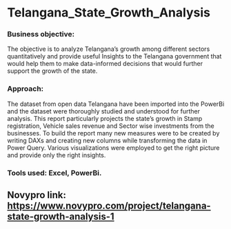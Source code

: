 # Telangana_State_Growth_Analysis
### Business objective:
The objective is to analyze Telangana’s growth among different sectors quantitatively and provide useful Insights to the Telangana government that would help them to make data-informed decisions that would further support the growth of the state.
### Approach:
The dataset from open data Telangana have been imported into the PowerBi and the dataset were thoroughly studied and understood for further analysis. This report particularly projects the state’s growth in Stamp registration, Vehicle sales revenue and Sector wise investments from the businesses. To build the report many new measures were to be created by writing DAXs and creating new columns while transforming the data in Power Query. Various visualizations were employed to get the right picture and provide only the right insights.
### Tools used: Excel, PowerBi.

## Novypro link: https://www.novypro.com/project/telangana-state-growth-analysis-1
